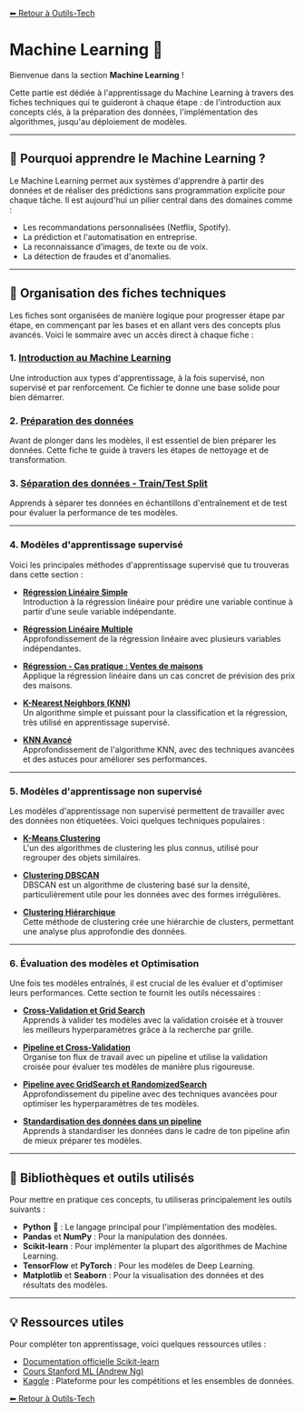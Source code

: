[⬅ Retour à Outils-Tech](../README.md)

# Machine Learning 🤖

Bienvenue dans la section **Machine Learning** !

Cette partie est dédiée à l'apprentissage du Machine Learning à travers des fiches techniques qui te guideront à chaque étape : de l'introduction aux concepts clés, à la préparation des données, l'implémentation des algorithmes, jusqu'au déploiement de modèles.

---

## 🌟 Pourquoi apprendre le Machine Learning ?

Le Machine Learning permet aux systèmes d'apprendre à partir des données et de réaliser des prédictions sans programmation explicite pour chaque tâche. Il est aujourd'hui un pilier central dans des domaines comme :  
- Les recommandations personnalisées (Netflix, Spotify).  
- La prédiction et l'automatisation en entreprise.  
- La reconnaissance d’images, de texte ou de voix.  
- La détection de fraudes et d'anomalies.

---

## 📂 Organisation des fiches techniques

Les fiches sont organisées de manière logique pour progresser étape par étape, en commençant par les bases et en allant vers des concepts plus avancés. Voici le sommaire avec un accès direct à chaque fiche :

### 1. **[Introduction au Machine Learning](./data/intro_machine_learning.md)**  
   Une introduction aux types d'apprentissage, à la fois supervisé, non supervisé et par renforcement. Ce fichier te donne une base solide pour bien démarrer.

### 2. **[Préparation des données](./data/preparation_donnees.md)**  
   Avant de plonger dans les modèles, il est essentiel de bien préparer les données. Cette fiche te guide à travers les étapes de nettoyage et de transformation.

### 3. **[Séparation des données - Train/Test Split](./data/train_test_split.md)**  
   Apprends à séparer tes données en échantillons d'entraînement et de test pour évaluer la performance de tes modèles.

---

### 4. **Modèles d'apprentissage supervisé**

Voici les principales méthodes d'apprentissage supervisé que tu trouveras dans cette section :

- **[Régression Linéaire Simple](./data/regression_lineaire_simple.md)**  
  Introduction à la régression linéaire pour prédire une variable continue à partir d’une seule variable indépendante.

- **[Régression Linéaire Multiple](./data/regression_lineaire_multiple.md)**  
  Approfondissement de la régression linéaire avec plusieurs variables indépendantes.

- **[Régression - Cas pratique : Ventes de maisons](./data/regression_cas_pratique_ventes_maisons.md)**  
  Applique la régression linéaire dans un cas concret de prévision des prix des maisons.

- **[K-Nearest Neighbors (KNN)](./data/knn.md)**  
  Un algorithme simple et puissant pour la classification et la régression, très utilisé en apprentissage supervisé.

- **[KNN Avancé](./data/knn_avance.md)**  
  Approfondissement de l'algorithme KNN, avec des techniques avancées et des astuces pour améliorer ses performances.

---

### 5. **Modèles d'apprentissage non supervisé**

Les modèles d'apprentissage non supervisé permettent de travailler avec des données non étiquetées. Voici quelques techniques populaires :

- **[K-Means Clustering](./data/kmeans_clustering.md)**  
  L'un des algorithmes de clustering les plus connus, utilisé pour regrouper des objets similaires.

- **[Clustering DBSCAN](./data/clustering_dbscan.md)**  
  DBSCAN est un algorithme de clustering basé sur la densité, particulièrement utile pour les données avec des formes irrégulières.

- **[Clustering Hiérarchique](./data/clustering_hierarchique.md)**  
  Cette méthode de clustering crée une hiérarchie de clusters, permettant une analyse plus approfondie des données.

---

### 6. **Évaluation des modèles et Optimisation**

Une fois tes modèles entraînés, il est crucial de les évaluer et d'optimiser leurs performances. Cette section te fournit les outils nécessaires :

- **[Cross-Validation et Grid Search](./data/cross_validation_grid_search.md)**  
  Apprends à valider tes modèles avec la validation croisée et à trouver les meilleurs hyperparamètres grâce à la recherche par grille.

- **[Pipeline et Cross-Validation](./data/pipeline_cross_validation.md)**  
  Organise ton flux de travail avec un pipeline et utilise la validation croisée pour évaluer tes modèles de manière plus rigoureuse.

- **[Pipeline avec GridSearch et RandomizedSearch](./data/pipeline_gridsearch_randomized.md)**  
  Approfondissement du pipeline avec des techniques avancées pour optimiser les hyperparamètres de tes modèles.

- **[Standardisation des données dans un pipeline](./data/pipeline_standardiser.md)**  
  Apprends à standardiser les données dans le cadre de ton pipeline afin de mieux préparer tes modèles.

---

## 🔧 Bibliothèques et outils utilisés

Pour mettre en pratique ces concepts, tu utiliseras principalement les outils suivants :

- **Python** 🐍 : Le langage principal pour l'implémentation des modèles.
- **Pandas** et **NumPy** : Pour la manipulation des données.
- **Scikit-learn** : Pour implémenter la plupart des algorithmes de Machine Learning.
- **TensorFlow** et **PyTorch** : Pour les modèles de Deep Learning.
- **Matplotlib** et **Seaborn** : Pour la visualisation des données et des résultats des modèles.

---

## 💡 Ressources utiles

Pour compléter ton apprentissage, voici quelques ressources utiles :

- [Documentation officielle Scikit-learn](https://scikit-learn.org/stable/)  
- [Cours Stanford ML (Andrew Ng)](https://www.coursera.org/learn/machine-learning)  
- [Kaggle](https://www.kaggle.com/) : Plateforme pour les compétitions et les ensembles de données.

[⬅ Retour à Outils-Tech](../README.md)
